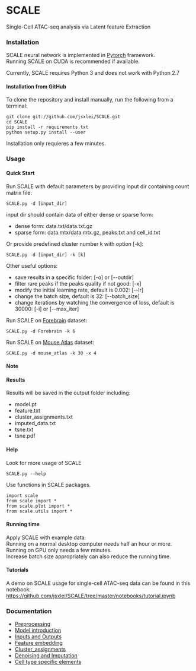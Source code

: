 # SCALE
Single-Cell ATAC-seq analysis via Latent feature Extraction

### Installation  

SCALE neural network is implemented in [Pytorch](https://pytorch.org/) framework.  
Running SCALE on CUDA is recommended if available.   
	
Currently, SCALE requires Python 3 and does not work with Python 2.7

#### Installation from GitHub

To clone the repository and install manually, run the following from a terminal:

    git clone git://github.com/jsxlei/SCALE.git
    cd SCALE
    pip install -r requirements.txt
    python setup.py install --user
    
Installation only requieres a few minutes.

### Usage

#### Quick Start

Run SCALE with default parameters by providing input dir containing count matrix file:

	SCALE.py -d [input_dir]
	
input dir should contain data of either dense or sparse form:  
* dense form: data.txt/data.txt.gz
* sparse form: data.mtx/data.mtx.gz, peaks.txt and cell_id.txt

Or provide predefined cluster number k with option [-k]: 

	SCALE.py -d [input_dir] -k [k]

Other useful options:  
* save results in a specific folder: [-o] or [--outdir] 
* filter rare peaks if the peaks quality if not good: [-x]
* modify the initial learning rate, default is 0.002: [--lr]  
* change the batch size, default is 32: [--batch_size]
* change iterations by watching the convergence of loss, default is 30000: [-i] or [--max_iter]  

Run SCALE on [Forebrain](https://cloud.tsinghua.edu.cn/d/21975230039b46b8890e/) dataset:  

	SCALE.py -d Forebrain -k 6
	
Run SCALE on [Mouse Atlas](https://cloud.tsinghua.edu.cn/d/cd5ea4ea93c04513966f/) dataset:
	
	SCALE.py -d mouse_atlas -k 30 -x 4
	
#### Note    
	
#### Results
Results will be saved in the output folder including:
* model.pt
* feature.txt
* cluster_assignments.txt
* imputed_data.txt
* tsne.txt
* tsne.pdf

#### Help
Look for more usage of SCALE

	SCALE.py --help 

Use functions in SCALE packages.

	import scale
	from scale import *
	from scale.plot import *
	from scale.utils import *
	
#### Running time
Apply SCALE with example data:    
Running on a normal desktop computer needs half an hour or more.  
Running on GPU only needs a few minutes.  
Increase batch size appropriately can also reduce the running time.   

#### Tutorials
A demo on SCALE usage for single-cell ATAC-seq data can be found in this notebook: 
https://github.com/jsxlei/SCALE/tree/master/notebooks/tutorial.ipynb


### Documentation

* [Preprocessing](docs/preprocessing.md)
* [Model introduction](docs/model_introduction.md)
* [Inputs and Outputs](docs/inputs_and_outputs.md)
* [Feature embedding](docs/feature_embedding.md)
* [Cluster_assignments](docs/cluster_assignments.md)
* [Denoising and Imputation](docs/denoising_and_imputation.md)
* [Cell type specific elements](docs/cell_type_specific_elements.md)
